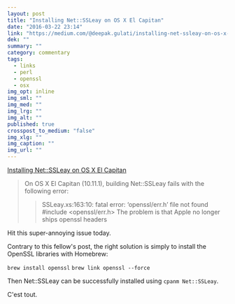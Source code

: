 ```yaml
---
layout: post
title: "Installing Net::SSLeay on OS X El Capitan"
date: "2016-03-22 23:14"
link: "https://medium.com/@deepak.gulati/installing-net-ssleay-on-os-x-el-capitan-446c40cffeba#.9oyy7w1m2"
dek: ""
summary: ""
category: commentary
tags: 
  - links
  - perl
  - openssl
  - osx
img_opt: inline
img_sml: ""
img_med: ""
img_lrg: ""
img_alt: ""
published: true
crosspost_to_medium: "false"
img_xlg: ""
img_caption: ""
img_url: ""
---
```



[Installing Net::SSLeay on OS X El Capitan](https://medium.com/@deepak.gulati/installing-net-ssleay-on-os-x-el-capitan-446c40cffeba#.9oyy7w1m2)

> On OS X El Capitan (10.11.1), building Net::SSLeay fails with the following error:
> > SSLeay.xs:163:10: fatal error: ‘openssl/err.h’ file not found
> > #include <openssl/err.h>
> The problem is that Apple no longer ships openssl headers

Hit this super-annoying issue today.

Contrary to this fellow's post, the right solution is simply to install the OpenSSL libraries with Homebrew:

`brew install openssl`
`brew link openssl --force`

Then Net::SSLeay can be successfully installed using `cpanm Net::SSLeay`.

C'est tout.
